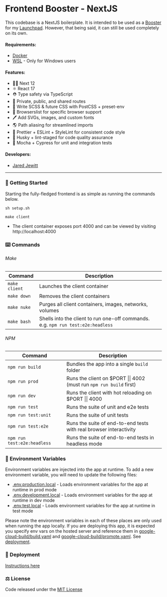 # Frontend Booster - NextJS

This codebase is a NextJS boilerplate. It is intended to be used as a
[Booster](https://github.com/jared-jewitt/booster-guidelines) for my [Launchpad](https://github.com/jared-jewitt/launchpad).
However, that being said, it can still be used completely on its own.

#### Requirements:

- [Docker](https://www.docker.com/)
- [WSL](https://docs.microsoft.com/en-us/windows/wsl/install-win10) - Only for Windows users

#### Features:

- 👏🏼 Next 12
- ⚛️ React 17
- ⛑️ Type safety via TypeScript
- 🔐 Private, public, and shared routes
- 💄 Write SCSS & future CSS with PostCSS + preset-env
- 🎯 Browserslist for specific browser support
- 🖊 Add SVGs, images, and custom fonts
- 🌎 Path aliasing for streamlined imports
- 🌈 Prettier + ESLint + StyleLint for consistent code style
- 🐺 Husky + lint-staged for code quality assurance
- 🧪 Mocha + Cypress for unit and integration tests

#### Developers:

- [Jared Jewitt](https://jared-jewitt.github.io)

---

### 🏃 Getting Started

Starting the fully-fledged frontend is as simple as running the commands below.

```shell
sh setup.sh

make client
```

- The client container exposes port 4000 and can be viewed by visiting http://localhost:4000

### ⌨️ Commands

###### Make

| Command       | Description                                                                      |
| ------------- | -------------------------------------------------------------------------------- |
| `make client` | Launches the client container                                                    |
| `make down`   | Removes the client containers                                                    |
| `make nuke`   | Purges all client containers, images, networks, volumes                          |
| `make bash`   | Shells into the client to run one-off commands. e.g. `npm run test:e2e:headless` |

###### NPM

| Command                     | Description                                                                 |
| --------------------------- | --------------------------------------------------------------------------- |
| `npm run build`             | Bundles the app into a single `build` folder                                |
| `npm run prod`              | Runs the client on $PORT &#124;&#124; 4002 (must run `npm run build` first) |
| `npm run dev`               | Runs the client with hot reloading on $PORT &#124;&#124; 4000               |
| `npm run test`              | Runs the suite of unit and e2e tests                                        |
| `npm run test:unit`         | Runs the suite of unit tests                                                |
| `npm run test:e2e`          | Runs the suite of end-to-end tests with real browser interactivity          |
| `npm run test:e2e:headless` | Runs the suite of end-to-end tests in headless mode                         |

### 🌱 Environment Variables

Environment variables are injected into the app at runtime. To add a new environment variable, you will need to update
the following files:

- [.env.production.local](.env.production.local) - Loads environment variables for the app at runtime in prod mode
- [.env.development.local](.env.development.local) - Loads environment variables for the app at runtime in dev mode
- [.env.test.local](.env.test.local) - Loads environment variables for the app at runtime in test mode

Please note the environment variables in each of these places are only used when running the app locally. If you are
deploying this app, it is expected you specify env vars on the hosted server and reference them in
[google-cloud-build/build.yaml](google-cloud-build/build.yaml) and
[google-cloud-build/promote.yaml](google-cloud-build/promote.yaml). See [deployment](DEPLOYMENT.md).

### 🚀 Deployment

[Instructions here](DEPLOYMENT.md)

### ⚖️ License

Code released under the [MIT License](LICENSE)

